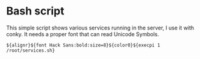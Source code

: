 # Bash script

This simple script shows various services running in the server, I use it with conky. It needs a proper font that can read Unicode Symbols.

``${alignr}${font Hack Sans:bold:size=8}${color0}${execpi 1 /root/services.sh}``
